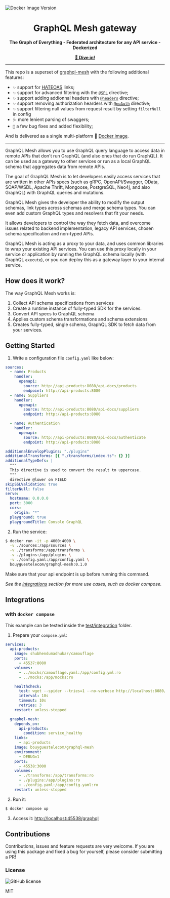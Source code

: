 ![Docker Image Version](https://img.shields.io/docker/v/bouyguestelecom/graphql-mesh?style=for-the-badge)

<div align='center'>

# GraphQL Mesh gateway

**The Graph of Everything - Federated architecture for any API service - Dockerized**

**[🤿 Dive in!](#getting-started)**

</div>

---

This repo is a superset of [graphql-mesh](https://github.com/ardatan/graphql-mesh) with the following additional features:

- `✨` support for [HATEOAS](https://en.wikipedia.org/wiki/HATEOAS) links;
- `✨` support for advanced filtering with the [`@SPL`](./packages/directive-spl/README.md) directive;
- `✨` support adding addionnal headers with [`@headers`](./test/integration/tests/cases/directive-headers.test.ts) directive;
- `✨` support removing authorization hearders with [`@noAuth`](./test/integration/tests/cases/directive-no-auth.test.ts) directive;
- `✨` support filtering null values from request result by setting `filterNull` in config
- `🩺` more lenient parsing of swaggers;
- `🐛` a few bug fixes and added flexibility;

And is delivered as a single multi-platform 🐳 [Docker image](https://hub.docker.com/r/bouyguestelecom/graphql-mesh).

---

GraphQL Mesh allows you to use GraphQL query language to access data in remote APIs that don't run GraphQL (and also ones that do run GraphQL). It can be used as a gateway to other services or run as a local GraphQL schema that aggregates data from remote APIs.

The goal of GraphQL Mesh is to let developers easily access services that are written in other APIs specs (such as gRPC, OpenAPI/Swagger, OData, SOAP/WSDL, Apache Thrift, Mongoose, PostgreSQL, Neo4j, and also GraphQL) with GraphQL queries and mutations.

GraphQL Mesh gives the developer the ability to modify the output schemas, link types across schemas and merge schema types. You can even add custom GraphQL types and resolvers that fit your needs.

It allows developers to control the way they fetch data, and overcome issues related to backend implementation, legacy API services, chosen schema specification and non-typed APIs.

GraphQL Mesh is acting as a proxy to your data, and uses common libraries to wrap your existing API services. You can use this proxy locally in your service or application by running the GraphQL schema locally (with GraphQL `execute`), or you can deploy this as a gateway layer to your internal service.

## How does it work?

The way GraphQL Mesh works is:

1. Collect API schema specifications from services
2. Create a runtime instance of fully-typed SDK for the services.
3. Convert API specs to GraphQL schema
4. Applies custom schema transformations and schema extensions
5. Creates fully-typed, single schema, GraphQL SDK to fetch data from your services.

## Getting Started

1. Write a configuration file `config.yaml` like below:

```yaml
sources:
  - name: Products
    handler:
      openapi:
        source: http://api-products:8080/api-docs/products
        endpoint: http://api-products:8080
  - name: Suppliers
    handler:
      openapi:
        source: http://api-products:8080/api-docs/suppliers
        endpoint: http://api-products:8080

  - name: Authentication
    handler:
      openapi:
        source: http://api-products:8080/api-docs/authenticate
        endpoint: http://api-products:8080

additionalEnvelopPlugins: "./plugins"
additionalTransforms: [{ "./transforms/index.ts": {} }]
additionalTypeDefs: |
  """
  This directive is used to convert the result to uppercase.
  """
  directive @lower on FIELD
skipSSLValidation: true
filterNull: false
serve:
  hostname: 0.0.0.0
  port: 3000
  cors:
    origin: "*"
  playground: true
  playgroundTitle: Console GraphQL
```

2. Run the service:

```sh
$ docker run -it -p 4000:4000 \
  -v ./sources:/app/sources \
  -v ./transforms:/app/transforms \
  -v ./plugins:/app/plugins \
  -v ./config.yaml:/app/config.yaml \
  bouyguestelecom/graphql-mesh:0.1.0
```

Make sure that your api endpoint is up before running this command.

*See the [integrations](#integrations) section for more use cases, such as docker compose.*

## Integrations

### with `docker compose`

This example can be tested inside the [test/integration](./test/integration/) folder.

1. Prepare your `compose.yml`:

```yaml
services:
  api-products:
    image: shubhendumadhukar/camouflage
    ports:
      - 45537:8080
    volumes:
      - ../mocks/camouflage.yaml:/app/config.yml:ro
      - ../mocks:/app/mocks:ro

    healthcheck:
      test: wget --spider --tries=1 --no-verbose http://localhost:8080/products || exit 1
      interval: 10s
      timeout: 10s
      retries: 3
    restart: unless-stopped

  graphql-mesh:
    depends_on:
      api-products:
        condition: service_healthy
    links:
      - api-products
    image: bouyguestelecom/graphql-mesh
    environment:
      - DEBUG=1
    ports:
      - 45538:3000
    volumes:
      - ./transforms:/app/transforms:ro
      - ./plugins:/app/plugins:ro
      - ./config.yaml:/app/config.yaml:ro
    restart: unless-stopped
```

2. Run it:
```sh
$ docker compose up
```

3. Access it: <http://localhost:45538/graphql>

## Contributions

Contributions, issues and feature requests are very welcome. If you are using this package and fixed
a bug for yourself, please consider submitting a PR!

### License

![GitHub license](https://img.shields.io/badge/license-MIT-lightgrey.svg?maxAge=2592000)

MIT
